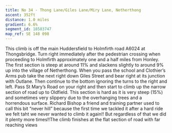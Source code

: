 ```yaml
---
title: No 34 - Thong Lane/Giles Lane/Miry Lane, Netherthong
ascent: 352ft
distance: 1.0 miles
gradient: 6.6%
segment_id: 18583747
map_ref: SE 148 098
---
```

This climb is off the main Huddersfield to Holmfirth road A6024 at Thongsbridge. Turn right
immediately after the pedestrian crossing when proceeding to Holmfirth approximately one
and a half miles from Honley. The first section is steep at around 11% and slackens slightly
to around 9% up into the village of Netherthong. When you pass the school and Clothier’s
Arms pub take the next right down Giles Street and bear right at its junction with Outlane.
Then continue to the bottom ignoring the turns to the right and left. Pass St Mary’s Road on
your right and then start to climb up the narrow section of road up to Oldfield. This section
is hard as it is very steep (15%) and sometimes very slippery due to the overhanging trees
and a horrendous surface. Richard Bishop a friend and training partner used to call this bit
“never hill” because the first time we tackled it after a hard ride we felt taht we never
wanted to climb it again!! But regardless of that we did it plenty more times!!The climb
finishes at the flat section of road with far reaching views



